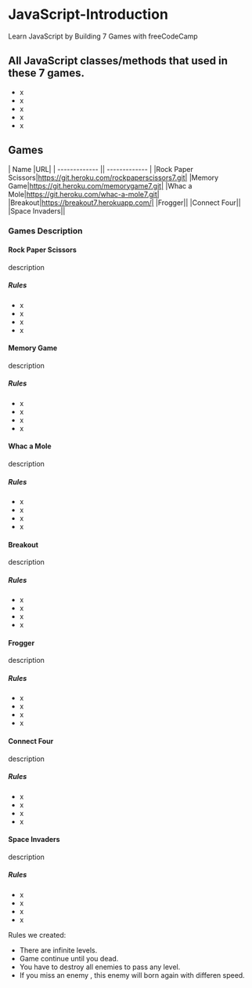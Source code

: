 # JavaScript-Introduction
Learn JavaScript by Building 7 Games with freeCodeCamp

## All JavaScript classes/methods that used in these 7 games.
* x
* x
* x
* x
* x

## Games
| Name |URL| 
| ------------- || ------------- |
|Rock Paper Scissors|https://git.heroku.com/rockpaperscissors7.git|
|Memory Game|https://git.heroku.com/memorygame7.git|
|Whac a Mole|https://git.heroku.com/whac-a-mole7.git|
|Breakout|https://breakout7.herokuapp.com/|
|Frogger||
|Connect Four||
|Space Invaders||

### Games Description

#### Rock Paper Scissors
  description

##### Rules
* x
* x
* x
* x

#### Memory Game
  description

##### Rules
* x
* x
* x
* x

#### Whac a Mole
  description

##### Rules
* x
* x
* x
* x

#### Breakout
  description

##### Rules
* x
* x
* x
* x

#### Frogger
  description

##### Rules
* x
* x
* x
* x

#### Connect Four
  description

##### Rules
* x
* x
* x
* x

#### Space Invaders
  description

##### Rules
* x
* x
* x
* x

Rules we created:
* There are infinite levels.
* Game continue until you dead.
* You have to destroy all enemies to pass any level.
* If you miss an enemy , this enemy will born again with differen speed.


